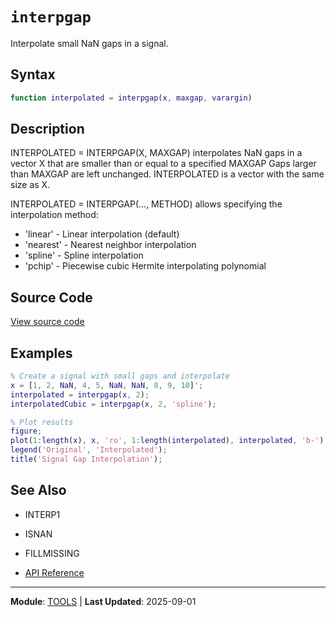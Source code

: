 # `interpgap`

Interpolate small NaN gaps in a signal.

## Syntax

```matlab
function interpolated = interpgap(x, maxgap, varargin)
```

## Description

INTERPOLATED = INTERPGAP(X, MAXGAP) interpolates NaN gaps in a vector X that are smaller than or equal to a specified MAXGAP Gaps larger than MAXGAP are left unchanged. INTERPOLATED is a vector with the same size as X.

INTERPOLATED = INTERPGAP(..., METHOD) allows specifying the interpolation
method:
- 'linear'   - Linear interpolation (default)
- 'nearest'  - Nearest neighbor interpolation
- 'spline'   - Spline interpolation
- 'pchip'    - Piecewise cubic Hermite interpolating polynomial

## Source Code

[View source code](https://github.com/BSICoS/biosigmat/tree/main/src/tools/interpgap.m)

## Examples

```matlab
% Create a signal with small gaps and interpolate
x = [1, 2, NaN, 4, 5, NaN, NaN, 8, 9, 10]';
interpolated = interpgap(x, 2);
interpolatedCubic = interpgap(x, 2, 'spline');

% Plot results
figure;
plot(1:length(x), x, 'ro', 1:length(interpolated), interpolated, 'b-');
legend('Original', 'Interpolated');
title('Signal Gap Interpolation');
```

## See Also

- INTERP1
- ISNAN
- FILLMISSING

- [API Reference](../index.md)

---

**Module**: [TOOLS](index.md) | **Last Updated**: 2025-09-01
